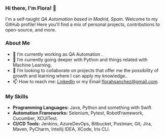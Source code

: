 ### Hi there, I'm Flora! 🦦
I'm a self-taught _QA Automation based in Madrid, Spain._ Welcome to my GitHub profile! Here you'll find a mix of personal projects, contributions to open-source, and more. 

### About Me
- 🔭 I’m currently working as QA Automation .
- 🌱 I’m currently going deeper with Python and things related with Machine Learning.
- 👯 I’m looking to collaborate on projects that offer me the possibility of growth and learning where I can apply my knowledge..
- 📫 How to reach me: [LinkedIn](https://www.linkedin.com/in/florasanchez/) or my Email florahsanchez@gmail.com.

### My Skills
- **Programming Languages:** Java, Python and something with Swift
- **Automation Frameworks:** Selenium, Pytest, RobotFramework, Cucumber, XCUITest.
- **CI/CD Tools:** Jenkins, AzureDevOps, Bitbucket, Postman, Git, Jira, Maven, PyCharm, Intellij IDEA, XCode, Iris CLI.
